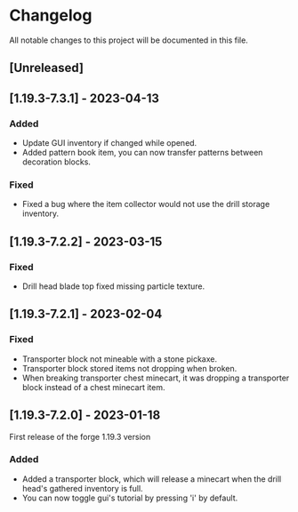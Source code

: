 # Changelog

All notable changes to this project will be documented in this file.

## [Unreleased]

## [1.19.3-7.3.1] - 2023-04-13

### Added

- Update GUI inventory if changed while opened.
- Added pattern book item, you can now transfer patterns between decoration blocks.

### Fixed

- Fixed a bug where the item collector would not use the drill storage inventory.

## [1.19.3-7.2.2] - 2023-03-15

### Fixed

- Drill head blade top fixed missing particle texture.

## [1.19.3-7.2.1] - 2023-02-04

### Fixed

- Transporter block not mineable with a stone pickaxe.
- Transporter block stored items not dropping when broken.
- When breaking transporter chest minecart, it was dropping a transporter block instead of a chest minecart item.

## [1.19.3-7.2.0] - 2023-01-18

First release of the forge 1.19.3 version

### Added

- Added a transporter block, which will release a minecart when the drill head's gathered inventory is full.
- You can now toggle gui's tutorial by pressing 'i' by default.